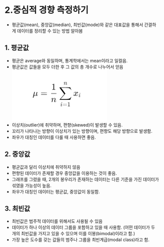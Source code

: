 # 2.중심적 경향 측정하기
- 평균값(mean), 중앙값(median), 최빈값(mode)와 같은 대표값을 통해서 간결하게 데이터를 정리할 수 있는 방법 알아봄

## 1. 평균값
- 평균은 average와 동일하며, 통계학에서는 mean이라고 일컬음.
- 평균값은 값들을 모두 더한 후 그 값의 총 개수로 나누어서 얻음<br>
  ![평균값](./imgs/%EC%8A%A4%ED%81%AC%EB%A6%B0%EC%83%B7%202025-05-17%20231008.png)
- 이상치(outlier)에 취약하며, 편향(skewed)이 발생할 수 있음.
- 꼬리가 나타나는 방향이 이상치가 있는 방향이며, 편향도 해당 방향으로 발생함.
- 좌우가 대칭인 데이터를 다룰 때 사용하면 좋음.
  
  
## 2. 중앙값
- 평균값과 달리 이상치에 취약하지 않음
- 편향된 데이터가 존재할 경우 중앙값을 이용하는 것이 좋음.
- 그래프를 그렸을 때, 2개의 봉우리가 존재하는 데이터는 다른 기준을 가진 데이터가 섞였을 가능성이 높음.
- 좌우가 대칭인 데이터는 평균값, 중앙값이 동일함.

## 3. 최빈값
- 최빈값은 범주적 데이터를 위해서도 사용될 수 있음
- 데이터가 하나 이상의 데이터 그룹을 포함하고 있을 때 사용함. (어떤 데이터가 두 개의 최빈값을 가지고 있을 수 있으며 이를 이봉(bimodal)이라고 함.)
- 가장 높은 도수를 갖는 값들의 범주나 그룹을 최빈계급(modal class)라고 함.
